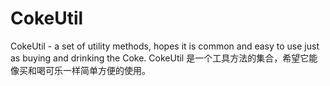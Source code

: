 # CokeUtil
CokeUtil - a set of utility methods, hopes it is common and easy to use just as buying and drinking the Coke. CokeUtil 是一个工具方法的集合，希望它能像买和喝可乐一样简单方便的使用。
